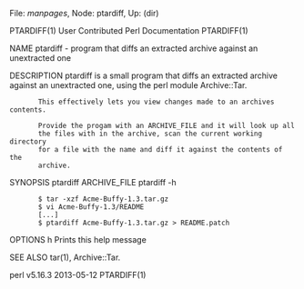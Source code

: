 File: *manpages*,  Node: ptardiff,  Up: (dir)

PTARDIFF(1)           User Contributed Perl Documentation          PTARDIFF(1)



NAME
       ptardiff - program that diffs an extracted archive against an
       unextracted one

DESCRIPTION
           ptardiff is a small program that diffs an extracted archive
           against an unextracted one, using the perl module Archive::Tar.

           This effectively lets you view changes made to an archives contents.

           Provide the progam with an ARCHIVE_FILE and it will look up all
           the files with in the archive, scan the current working directory
           for a file with the name and diff it against the contents of the
           archive.

SYNOPSIS
           ptardiff ARCHIVE_FILE
           ptardiff -h

           $ tar -xzf Acme-Buffy-1.3.tar.gz
           $ vi Acme-Buffy-1.3/README
           [...]
           $ ptardiff Acme-Buffy-1.3.tar.gz > README.patch

OPTIONS
           h   Prints this help message

SEE ALSO
       tar(1), Archive::Tar.



perl v5.16.3                      2013-05-12                       PTARDIFF(1)
